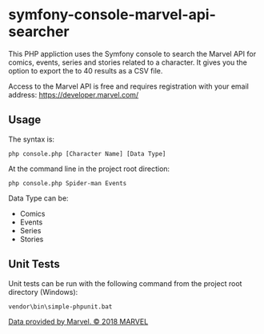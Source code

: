 # symfony-console-marvel-api-searcher
This PHP appliction uses the Symfony console to search the Marvel API for comics, events, series and stories related to a character.  It gives you the option to export the to 40 results as a CSV file.

Access to the Marvel API is free and requires registration with your email address: https://developer.marvel.com/

## Usage
The syntax is:
```
php console.php [Character Name] [Data Type]
```

At the command line in the project root direction:

```
php console.php Spider-man Events
```

Data Type can be:
* Comics
* Events
* Series
* Stories

## Unit Tests
Unit tests can be run with the following command from the project root directory (Windows):
```
vendor\bin\simple-phpunit.bat
```
[Data provided by Marvel. © 2018 MARVEL](http://marvel.com)